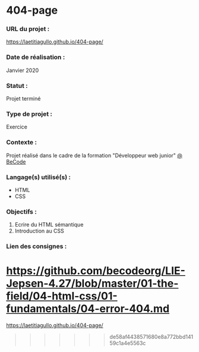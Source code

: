 # 404-page

### URL du projet :
https://laetitiagullo.github.io/404-page/

### Date de réalisation :
Janvier 2020

### Statut :
Projet terminé

### Type de projet :
Exercice

### Contexte :
Projet réalisé dans le cadre de la formation "Développeur web junior" [@ BeCode](https://becode.org/)

### Langage(s) utilisé(s) :
* HTML
* CSS

### Objectifs :
1. Ecrire du HTML sémantique
2. Introduction au CSS

### Lien des consignes :

https://github.com/becodeorg/LIE-Jepsen-4.27/blob/master/01-the-field/04-html-css/01-fundamentals/04-error-404.md
=======
https://laetitiagullo.github.io/404-page/
>>>>>>> de58af4438571680e8a772bbd14159c1a4e5563c
